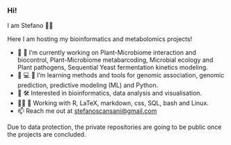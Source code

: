 ### Hi!
I am Stefano 👨‍🔬

Here I am hosting my bioinformatics and metabolomics projects!

- 🦠 🍇 I’m currently working on Plant-Microbiome interaction and biocontrol, Plant-Microbiome metabarcoding, Microbial ecology and Plant pathogens, Sequential Yeast fermentation kinetics modeling.
- 🌱 💻 🧬 I’m learning methods and tools for genomic association, genomic prediction, predictive modeling (ML) and Python.
- 🌌 🛠️ Interested in bioinformatics, data analysis and visualisation.
- 👨‍💻 🐧 Working with R, LaTeX, markdown, css, SQL, bash and Linux.
- 📫 Reach me out at stefanoscansani@gmail.com

Due to data protection, the private repositories are going to be public once the projects are concluded.
